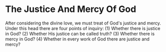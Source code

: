 # The Justice And Mercy Of God

After considering the divine love, we must treat of God's justice and mercy. Under this head there are four points of inquiry:
(1) Whether there is justice in God?
(2) Whether His justice can be called truth?
(3) Whether there is mercy in God?
(4) Whether in every work of God there are justice and mercy?